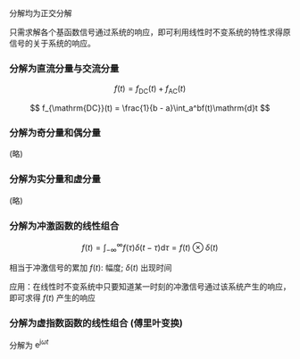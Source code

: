 
分解均为正交分解

只需求解各个基函数信号通过系统的响应，即可利用线性时不变系统的特性求得原信号的关于系统的响应。

### 分解为直流分量与交流分量

$$
f(t) = f_{\text{DC}}(t) + f_{\text{AC}}(t)
$$

$$
f_{\mathrm{DC}}(t) = \frac{1}{b - a}\int_a^bf(t)\mathrm{d}t
$$

### 分解为奇分量和偶分量

(略)

### 分解为实分量和虚分量

(略)

### 分解为冲激函数的线性组合

$$
f(t) = \int_{-\infty}^{\infty}f(\tau)\delta(t - \tau)\mathrm{d}\tau = f(t) \otimes \delta(t)
$$

相当于冲激信号的累加 $f(t)$: 幅度; $\delta(t)$ 出现时间

应用：在线性时不变系统中只要知道某一时刻的冲激信号通过该系统产生的响应，即可求得 $f(t)$ 产生的响应

### 分解为虚指数函数的线性组合 (傅里叶变换)

分解为 $\mathrm{e}^{\mathrm{j}\omega t}$